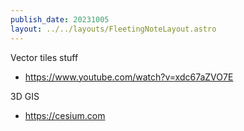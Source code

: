 ```yaml
---
publish_date: 20231005    
layout: ../../layouts/FleetingNoteLayout.astro
---
```

Vector tiles stuff 
- https://www.youtube.com/watch?v=xdc67aZVO7E

3D GIS
- https://cesium.com